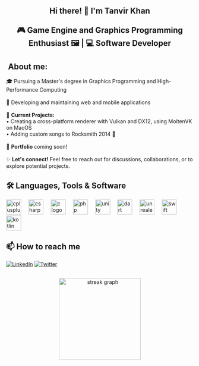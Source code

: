 <h2 align="center">Hi there! 👋 I'm Tanvir Khan <br><br>🎮 Game Engine and Graphics Programming Enthusiast 🖼️ | 💻 Software Developer</h2>

<h2 align="left">️ About me:</h2>

<p align="left">
🎓 Pursuing a Master's degree in Graphics Programming and High-Performance Computing<br><br>
💼 Developing and maintaining web and mobile applications<br><br>
🚀 <strong>Current Projects:</strong><br>
• Creating a cross-platform renderer with Vulkan and DX12, using MoltenVK on MacOS<br>
• Adding custom songs to Rocksmith 2014 🎸<br><br>
🔮 <strong>Portfolio </strong>coming soon!<br><br>
✨ <strong>Let's connect!</strong> Feel free to reach out for discussions, collaborations, or to explore potential projects.
</p>

## 🛠 Languages, Tools & Software

<div align="left">
  <img src="https://cdn.jsdelivr.net/gh/devicons/devicon/icons/cplusplus/cplusplus-original.svg" height="40" alt="cplusplus logo"  />
  <img width="12" />
  <img src="https://cdn.jsdelivr.net/gh/devicons/devicon/icons/csharp/csharp-original.svg" height="40" alt="csharp logo"  />
  <img width="12" />
  <img src="https://cdn.jsdelivr.net/gh/devicons/devicon/icons/c/c-original.svg" height="40" alt="c logo"  />
  <img width="12" />
  <img src="https://cdn.jsdelivr.net/gh/devicons/devicon/icons/php/php-original.svg" height="40" alt="php logo"  />
  <img width="12" />
  <img src="https://cdn.jsdelivr.net/gh/devicons/devicon/icons/unity/unity-original.svg" height="40" alt="unity logo"  />
  <img width="12" />
  <img src="https://cdn.jsdelivr.net/gh/devicons/devicon/icons/dart/dart-original.svg" height="40" alt="dart logo"  />
  <img width="12" />
  <img src="https://cdn.jsdelivr.net/gh/devicons/devicon/icons/unrealengine/unrealengine-original.svg" height="40" alt="unrealengine logo"  />
  <img width="12" />
  <img src="https://cdn.jsdelivr.net/gh/devicons/devicon/icons/swift/swift-original.svg" height="40" alt="swift logo"  />
  <img width="12" />
  <img src="https://cdn.jsdelivr.net/gh/devicons/devicon/icons/kotlin/kotlin-original.svg" height="40" alt="kotlin logo"  />
</div>

## 📫 How to reach me

[![LinkedIn](https://img.shields.io/badge/LinkedIn-0077B5?style=for-the-badge&logo=linkedin&logoColor=white)](https://www.linkedin.com/in/tanvir-khan791/)
[![Twitter](https://img.shields.io/badge/Twitter-1DA1F2?style=for-the-badge&logo=twitter&logoColor=white)](https://twitter.com/Tanvirk20131)

##
<div align="center">
  <img src="https://streak-stats.demolab.com?user=khan-tanvir&locale=en&mode=daily&theme=dark&hide_border=false&border_radius=5&order=3" height="220" alt="streak graph"  />
</div>
